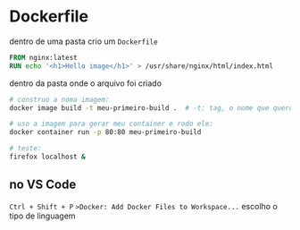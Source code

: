 # Dockerfile
dentro de uma pasta crio um `Dockerfile`

```Dockerfile
FROM nginx:latest
RUN echo '<h1>Hello image</h1>' > /usr/share/nginx/html/index.html
```

dentro da pasta onde o arquivo foi criado

```zsh
# construo a noma imagem:
docker image build -t meu-primeiro-build .  # -t: tag, o nome que quero

# uso a imagem para gerar meu container e rodo ele:
docker container run -p 80:80 meu-primeiro-build

# teste:
firefox localhost &
```

## no VS Code

`Ctrl + Shift + P`
`>Docker: Add Docker Files to Workspace...`
escolho o tipo de linguagem
